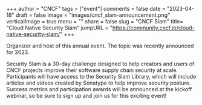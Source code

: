 +++
author = "CNCF"
tags = ["event"]
comments = false
date = "2023-04-18"
draft = false
image = "images/cncf_slam-announcement.png"
verticalImage = true
menu = ""
share = false
slug = "CNCF Slam"
title= "Cloud Native Security Slam"
jumpURL = "https://community.cncf.io/cloud-native-security-slam/"
+++

Organizer and host of this annual event. The topic was recently announced for 2023. 

Security Slam is a 30-day challenge designed to help creators and users of CNCF projects improve their software supply chain security at scale. Participants will have access to the Security Slam Library, which will include articles and videos created by Sonatype to help improve security posture. Success metrics and participation awards will be announced at the kickoff webinar, so be sure to sign up and join us for this exciting event!